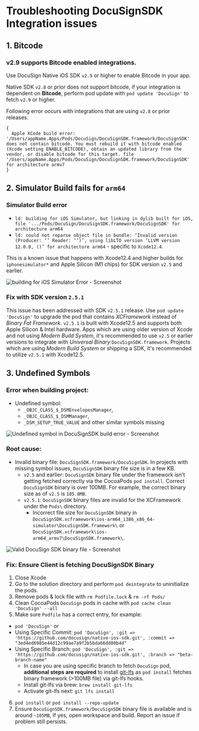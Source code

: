 
# Troubleshooting DocuSignSDK Integration issues

## 1. Bitcode

### v2.9 supports Bitcode enabled integrations.

Use DocuSign Native iOS SDK `v2.9` or higher to enable Bitcode in your app.

Native SDK `v2.8` or prior does not support bitcode, if your integration is dependent on **Bitcode**, perform pod update with `pod update 'DocuSign'` to fetch `v2.9` or higher.

Following error occurs with integrations that are using `v2.8` or prior releases.

```
{
  Apple XCode build error: '/Users/appName.Apps/Pods/DocuSign/DocuSignSDK.framework/DocuSignSDK' does not contain bitcode. You must rebuild it with bitcode enabled (Xcode setting ENABLE_BITCODE), obtain an updated library from the vendor, or disable bitcode for this target. file '/Users/appName.Apps/Pods/DocuSign/DocuSignSDK.framework/DocuSignSDK' for architecture armv7
}
```

## 2. Simulator Build fails for `arm64`

### Simulator Build error

* `ld: building for iOS Simulator, but linking in dylib built for iOS, file '.../Pods/DocuSign/DocuSignSDK.framework/DocuSignSDK' for architecture arm64`
* `ld: could not reparse object file in bundle: ‘Invalid version (Producer: ‘’ Reader: ‘’)’, using libLTO version ‘LLVM version 12.0.0, ()’ for architecture arm64` - specific to `Xcode12.4`.

This is a known issue that happens with Xcode12.4 and higher builds for `iphonesimulator*` and Apple Silicon (M1 chips) for SDK version `v2.5` and earlier.

![building for iOS Simulator Error - Screenshot](simulator-build-release-archieve-issue.png)

### Fix with SDK version `2.5.1`

This issue has been addressed with SDK `v2.5.1` release. Use `pod update 'DocuSign'` to upgrade the pod that contains *XCFramework* instead of *Binary Fat Framework*. `v2.5.1` is built with Xcode12.5 and supports both Apple Silicon & Intel hardware. Apps which are using older version of Xcode and not using *Modern Build System*, it's recommended to use `v2.5` or earlier versions to integrate with *Universal Binary* `DocuSignSDK.framework`. Projects which are using *Modern Build System* or shipping a SDK, it's recommended to utilize `v2.5.1` with Xcode12.5. 

## 3. Undefined Symbols

### Error when building project:

* Undefined symbol:
  * `_OBJC_CLASS_$_DSMEnvelopesManager`, 
  * `_OBJC_CLASS_$_DSMManager`, 
  * `_DSM_SETUP_TRUE_VALUE` and other similar symbols missing

![Undefined symbol in DocuSignSDK build error - Screenshot](docusignsdk-undefined-symbol.png)

### Root cause:

* Invalid binary file: `DocuSignSDK.framework/DocuSignSDK`. In projects with missing symbol issues, `DocuSignSDK` binary file size is in a few KB.
  * `v2.5` and earlier: `DocuSignSDK` binary file under the framework isn't getting fetched correctly via the CocoaPods `pod install`. Correct `DocuSignSDK` binary is over 100MB. For example, the correct binary size as of `v2.5` is `105.8MB`. 
  * `v2.5.1`: `DocuSignSDK` binary files are invalid for the XCFramework under the `Pods\` directory. 
    * Incorrect file size for `DocuSignSDK` binary in `DocuSignSDK.xcframework\ios-arm64_i386_x86_64-simulator\DocuSignSDK.framework\` or  `DocuSignSDK.xcframework\ios-arm64_armv7\DocuSignSDK.framework\`.

![Valid DocuSign SDK binary file - Screenshot](docusignsdk-binary-via-pods.png)

### Fix: Ensure Client is fetching DocuSignSDK Binary

1. Close Xcode
2. Go to the solution directory and perform `pod deintegrate` to uninitialize the pods.
3. Remove pods & lock file with `rm Podfile.lock` & `rm -rf Pods/`
4. Clean CocoaPods `DocuSign` pods in cache with `pod cache clean 'DocuSign' --all`
5. Make sure `Podfile` has a correct entry, for example:
  * `pod 'DocuSign'` or
  * Using Specific Commit: `pod 'DocuSign', :git => 'https://github.com/docusign/native-ios-sdk.git', :commit => "3ed4ed6985e44d12c99ae7a9f2b5bda66dd00b4d"`
  * Using Specific Branch: `pod 'DocuSign', :git => 'https://github.com/docusign/native-ios-sdk.git', :branch => "beta-branch-name"`
    * In case you are using specific branch to fetch `DocuSign` pod, **additional steps are required** to install [git-lfs](https://git-lfs.github.com/) as `pod install` fetches binary framework (>100MB file) via git-lfs hooks.
    * Install git-lfs via brew: `brew install git-lfs`
    * Activate git-lfs next: `git lfs install`
6. `pod install` or `pod install --repo-update` 
7. Ensure `DocuSignSDK.framework/DocuSignSDK` binary file is available and is around `~105MB`, If yes, open workspace and build. Report an issue if problem still persists.
